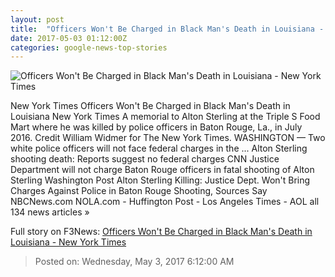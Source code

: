 ```yaml
---
layout: post
title:  "Officers Won't Be Charged in Black Man's Death in Louisiana - New York Times"
date: 2017-05-03 01:12:00Z
categories: google-news-top-stories
---
```


![Officers Won't Be Charged in Black Man's Death in Louisiana - New York Times](https://static01.nyt.com/images/2017/05/03/us/03sterling/03sterling-facebookJumbo.jpg)

New York Times Officers Won't Be Charged in Black Man's Death in Louisiana New York Times A memorial to Alton Sterling at the Triple S Food Mart where he was killed by police officers in Baton Rouge, La., in July 2016. Credit William Widmer for The New York Times. WASHINGTON — Two white police officers will not face federal charges in the ... Alton Sterling shooting death: Reports suggest no federal charges CNN Justice Department will not charge Baton Rouge officers in fatal shooting of Alton Sterling Washington Post Alton Sterling Killing: Justice Dept. Won't Bring Charges Against Police in Baton Rouge Shooting, Sources Say NBCNews.com NOLA.com - Huffington Post - Los Angeles Times - AOL all 134 news articles »


Full story on F3News: [Officers Won't Be Charged in Black Man's Death in Louisiana - New York Times](http://www.f3nws.com/n/ry4mtC)

> Posted on: Wednesday, May 3, 2017 6:12:00 AM
